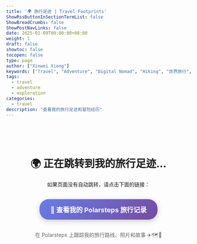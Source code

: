 ```yaml
---
title: '🌍 旅行足迹 | Travel Footprints'
ShowRssButtonInSectionTermList: false
ShowBreadCrumbs: false
ShowPostNavLinks: false
date: 2025-01-09T00:00:00+08:00
weight: 1
draft: false
showtoc: false
tocopen: false
type: page
author: ["Xinwei Xiong"]
keywords: ["Travel", "Adventure", "Digital Nomad", "Hiking", "世界旅行", "数字游民", "Polarsteps"]
tags:
  - travel
  - adventure
  - exploration
categories:
  - travel
description: "查看我的旅行足迹和冒险经历"
---
```


<script>
// 立即重定向到 Polarsteps
window.location.href = "https://www.polarsteps.com/cubxxw";
</script>

<div style="text-align: center; padding: 50px;">
  <h1>🌍 正在跳转到我的旅行足迹...</h1>
  <p>如果页面没有自动跳转，请点击下面的链接：</p>
  <br>
  <a href="https://www.polarsteps.com/cubxxw" style="
    display: inline-block;
    background: linear-gradient(135deg, #667eea 0%, #764ba2 100%);
    color: white;
    padding: 15px 30px;
    text-decoration: none;
    border-radius: 25px;
    font-size: 18px;
    font-weight: bold;
    box-shadow: 0 4px 15px rgba(0,0,0,0.2);
    transition: all 0.3s ease;
  " onmouseover="this.style.transform='translateY(-2px)'; this.style.boxShadow='0 6px 20px rgba(0,0,0,0.25)'" 
     onmouseout="this.style.transform='translateY(0)'; this.style.boxShadow='0 4px 15px rgba(0,0,0,0.2)'">
    🧳 查看我的 Polarsteps 旅行记录
  </a>
  <br><br>
  <p style="color: #666; font-size: 14px;">
    在 Polarsteps 上跟踪我的旅行路线、照片和故事 ✈️🗺️📸
  </p>
</div>

<style>
/* 为移动设备优化 */
@media (max-width: 768px) {
  div {
    padding: 30px 20px !important;
  }
  
  h1 {
    font-size: 24px !important;
  }
  
  a {
    padding: 12px 25px !important;
    font-size: 16px !important;
  }
}
</style>